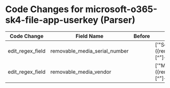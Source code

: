# Code Changes for microsoft-o365-sk4-file-app-userkey (Parser)

| Code Change | Field Name | Before | After |
|-------------|------------|--------|-------|
| edit_regex_field | removable_media_serial_number |  | ['"SerialNumber":\s*"({removable_media_serial_number}[^"]+)"'] |
| edit_regex_field | removable_media_vendor |  | ['"Manufacturer":\s*"({removable_media_vendor}[^"]+)"'] |